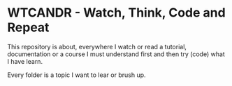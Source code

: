 # WTCANDR - Watch, Think, Code and Repeat

This repository is about, everywhere I watch or read a tutorial, documentation or a course
I must understand first and then try (code) what I have learn.

Every folder is a topic I want to lear or brush up.
